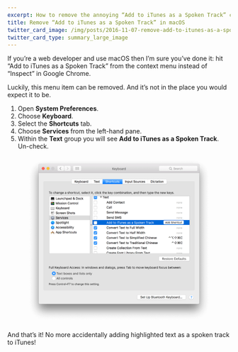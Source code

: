 ```yaml
---
excerpt: How to remove the annoying “Add to iTunes as a Spoken Track” context menu item in macOS.
title: Remove “Add to iTunes as a Spoken Track” in macOS
twitter_card_image: /img/posts/2016-11-07-remove-add-to-itunes-as-a-spoken-track-on-macos/keyboard-preferences.png
twitter_card_type: summary_large_image
---
```

If you’re a web developer and use macOS then I’m sure you’ve done it: hit “Add to iTunes as a Spoken Track” from the context menu instead of “Inspect” in Google Chrome.

Luckily, this menu item can be removed.
And it’s not in the place you would expect it to be.

1. Open **System Preferences**.
2. Choose **Keyboard**.
3. Select the **Shortcuts** tab.
4. Choose **Services** from the left-hand pane.
5. Within the **Text** group you will see **Add to iTunes as a Spoken Track**. Un-check.

<figure>
  <img src="/img/posts/2016-11-07-remove-add-to-itunes-as-a-spoken-track-on-macos/keyboard-preferences.png" alt="Keyboard preferences screenshot">
</figure>

And that’s it!
No more accidentally adding highlighted text as a spoken track to iTunes!
